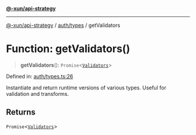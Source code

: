 [**@-xun/api-strategy**](../../../README.md)

***

[@-xun/api-strategy](../../../README.md) / [auth/types](../README.md) / getValidators

# Function: getValidators()

> **getValidators**(): `Promise`\<[`Validators`](../type-aliases/Validators.md)\>

Defined in: [auth/types.ts:26](https://github.com/Xunnamius/api-utils/blob/ac17224c10995432e1a7a0ea8baa75521f83afd6/packages/api-strategy/src/auth/types.ts#L26)

Instantiate and return runtime versions of various types. Useful for
validation and transforms.

## Returns

`Promise`\<[`Validators`](../type-aliases/Validators.md)\>
